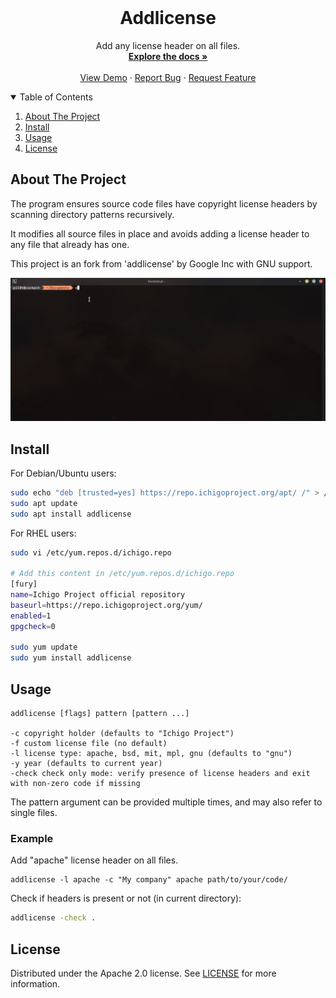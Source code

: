 <!--
	This file is part of Ichigo.

	Ichigo is free software: you can redistribute it and/or modify
	it under the terms of the GNU General Public License as published by
	the Free Software Foundation, either version 3 of the License, or
	(at your option) any later version.

	Ichigo is distributed in the hope that it will be useful,
	but WITHOUT ANY WARRANTY; without even the implied warranty of
	MERCHANTABILITY or FITNESS FOR A PARTICULAR PURPOSE.  See the
	GNU General Public License for more details.

	You should have received a copy of the GNU General Public License
	along with Ichigo.  If not, see <https://www.gnu.org/licenses/>.
-->

<!-- PROJECT LOGO -->
<br />
<p align="center">
  <h1 align="center">Addlicense</h3>

  <p align="center">
    Add any license header on all files.
    <br />
    <a href="https://github.com/ichigoproject/addlicense"><strong>Explore the docs »</strong></a>
    <br />
    <br />
    <a href="https://github.com/ichigoproject/addlicense">View Demo</a>
    ·
    <a href="https://github.com/ichigoproject/addlicense/issues">Report Bug</a>
    ·
    <a href="https://github.com/ichigoproject/addlicense/issues">Request Feature</a>
  </p>
</p>

<!-- TABLE OF CONTENTS -->
<details open="open">
  <summary>Table of Contents</summary>
  <ol>
    <li>
      <a href="#about-the-project">About The Project</a></li>
    <li><a href="#install">Install</a></li>
    <li><a href="#usage">Usage</a></li>
    <li><a href="#License">License</a></li>
  </ol>
</details>

## About The Project

The program ensures source code files have copyright license headers
by scanning directory patterns recursively.

It modifies all source files in place and avoids adding a license header
to any file that already has one.

This project is an fork from 'addlicense' by Google Inc with GNU support.

![](asserts/gif/addlicense-example.gif)
## Install
For Debian/Ubuntu users:
```bash
sudo echo "deb [trusted=yes] https://repo.ichigoproject.org/apt/ /" > /etc/apt/sources.list.d/ichigo.list
sudo apt update
sudo apt install addlicense
```

For RHEL users:
```bash
sudo vi /etc/yum.repos.d/ichigo.repo

# Add this content in /etc/yum.repos.d/ichigo.repo 
[fury]
name=Ichigo Project official repository
baseurl=https://repo.ichigoproject.org/yum/
enabled=1
gpgcheck=0

sudo yum update
sudo yum install addlicense
```
## Usage
```
addlicense [flags] pattern [pattern ...]

-c copyright holder (defaults to "Ichigo Project")
-f custom license file (no default)
-l license type: apache, bsd, mit, mpl, gnu (defaults to "gnu")
-y year (defaults to current year)
-check check only mode: verify presence of license headers and exit with non-zero code if missing
```
The pattern argument can be provided multiple times, and may also refer
to single files.

### Example
Add "apache" license header on all files.
```
addlicense -l apache -c "My company" apache path/to/your/code/
```

Check if headers is present or not (in current directory):
```bash
addlicense -check .
```

## License
Distributed under the Apache 2.0 license. See [LICENSE](https://github.com/ichigoproject/addlicense/blob/main/LICENSE) for more information.